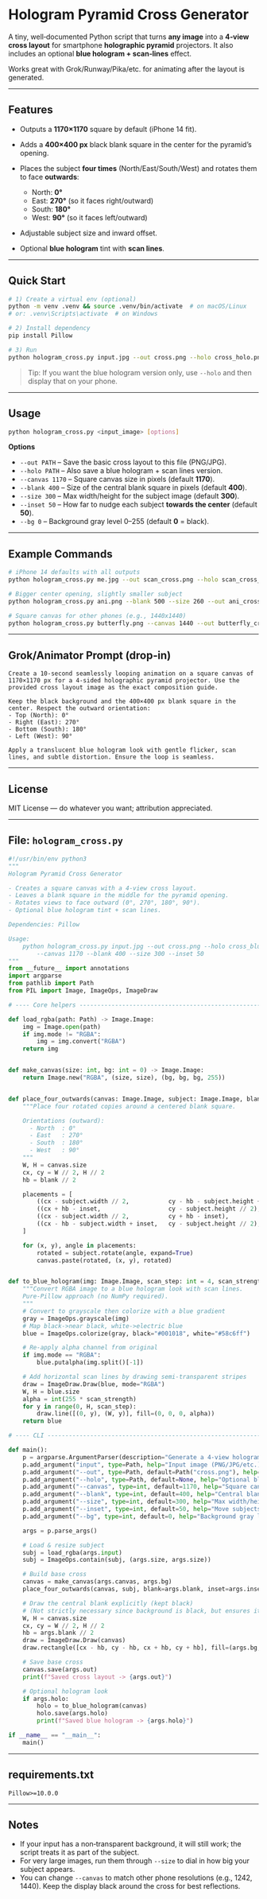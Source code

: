 # Hologram Pyramid Cross Generator

A tiny, well‑documented Python script that turns **any image** into a **4‑view cross layout** for smartphone **holographic pyramid** projectors. It also includes an optional **blue hologram + scan‑lines** effect.

Works great with Grok/Runway/Pika/etc. for animating after the layout is generated.

---

## Features

* Outputs a **1170×1170** square by default (iPhone 14 fit).
* Adds a **400×400 px** black blank square in the center for the pyramid’s opening.
* Places the subject **four times** (North/East/South/West) and rotates them to face **outwards**:

  * North: **0°**
  * East: **270°** (so it faces right/outward)
  * South: **180°**
  * West: **90°** (so it faces left/outward)
* Adjustable subject size and inward offset.
* Optional **blue hologram** tint with **scan lines**.

---

## Quick Start

```bash
# 1) Create a virtual env (optional)
python -m venv .venv && source .venv/bin/activate  # on macOS/Linux
# or: .venv\Scripts\activate  # on Windows

# 2) Install dependency
pip install Pillow

# 3) Run
python hologram_cross.py input.jpg --out cross.png --holo cross_holo.png
```

> Tip: If you want the blue hologram version only, use `--holo` and then display that on your phone.

---

## Usage

```bash
python hologram_cross.py <input_image> [options]
```

**Options**

* `--out PATH` – Save the basic cross layout to this file (PNG/JPG).
* `--holo PATH` – Also save a blue hologram + scan lines version.
* `--canvas 1170` – Square canvas size in pixels (default **1170**).
* `--blank 400` – Size of the central blank square in pixels (default **400**).
* `--size 300` – Max width/height for the subject image (default **300**).
* `--inset 50` – How far to nudge each subject **towards the center** (default **50**).
* `--bg 0` – Background gray level 0–255 (default **0** = black).

---

## Example Commands

```bash
# iPhone 14 defaults with all outputs
python hologram_cross.py me.jpg --out scan_cross.png --holo scan_cross_blue.png

# Bigger center opening, slightly smaller subject
python hologram_cross.py ani.png --blank 500 --size 260 --out ani_cross.png --holo ani_cross_blue.png

# Square canvas for other phones (e.g., 1440x1440)
python hologram_cross.py butterfly.png --canvas 1440 --out butterfly_cross.png
```

---

## Grok/Animator Prompt (drop‑in)

```
Create a 10‑second seamlessly looping animation on a square canvas of 1170×1170 px for a 4‑sided holographic pyramid projector. Use the provided cross layout image as the exact composition guide.

Keep the black background and the 400×400 px blank square in the center. Respect the outward orientation:
- Top (North): 0°
- Right (East): 270°
- Bottom (South): 180°
- Left (West): 90°

Apply a translucent blue hologram look with gentle flicker, scan lines, and subtle distortion. Ensure the loop is seamless.
```

---

## License

MIT License — do whatever you want; attribution appreciated.

---

## File: `hologram_cross.py`

```python
#!/usr/bin/env python3
"""
Hologram Pyramid Cross Generator

- Creates a square canvas with a 4-view cross layout.
- Leaves a blank square in the middle for the pyramid opening.
- Rotates views to face outward (0°, 270°, 180°, 90°).
- Optional blue hologram tint + scan lines.

Dependencies: Pillow

Usage:
    python hologram_cross.py input.jpg --out cross.png --holo cross_blue.png \
        --canvas 1170 --blank 400 --size 300 --inset 50
"""
from __future__ import annotations
import argparse
from pathlib import Path
from PIL import Image, ImageOps, ImageDraw

# ---- Core helpers -----------------------------------------------------------

def load_rgba(path: Path) -> Image.Image:
    img = Image.open(path)
    if img.mode != "RGBA":
        img = img.convert("RGBA")
    return img


def make_canvas(size: int, bg: int = 0) -> Image.Image:
    return Image.new("RGBA", (size, size), (bg, bg, bg, 255))


def place_four_outwards(canvas: Image.Image, subject: Image.Image, blank: int, inset: int) -> None:
    """Place four rotated copies around a centered blank square.

    Orientations (outward):
      - North  : 0°
      - East   : 270°
      - South  : 180°
      - West   : 90°
    """
    W, H = canvas.size
    cx, cy = W // 2, H // 2
    hb = blank // 2

    placements = [
        ((cx - subject.width // 2,           cy - hb - subject.height + inset),   0),   # North
        ((cx + hb - inset,                   cy - subject.height // 2),           270), # East (faces right)
        ((cx - subject.width // 2,           cy + hb - inset),                    180), # South
        ((cx - hb - subject.width + inset,   cy - subject.height // 2),           90),  # West (faces left)
    ]

    for (x, y), angle in placements:
        rotated = subject.rotate(angle, expand=True)
        canvas.paste(rotated, (x, y), rotated)


def to_blue_hologram(img: Image.Image, scan_step: int = 4, scan_strength: float = 0.5) -> Image.Image:
    """Convert RGBA image to a blue hologram look with scan lines.
    Pure-Pillow approach (no NumPy required).
    """
    # Convert to grayscale then colorize with a blue gradient
    gray = ImageOps.grayscale(img)
    # Map black->near black, white->electric blue
    blue = ImageOps.colorize(gray, black="#001018", white="#58c6ff")

    # Re-apply alpha channel from original
    if img.mode == "RGBA":
        blue.putalpha(img.split()[-1])

    # Add horizontal scan lines by drawing semi-transparent stripes
    draw = ImageDraw.Draw(blue, mode="RGBA")
    W, H = blue.size
    alpha = int(255 * scan_strength)
    for y in range(0, H, scan_step):
        draw.line([(0, y), (W, y)], fill=(0, 0, 0, alpha))
    return blue

# ---- CLI -------------------------------------------------------------------

def main():
    p = argparse.ArgumentParser(description="Generate a 4-view hologram cross image.")
    p.add_argument("input", type=Path, help="Input image (PNG/JPG/etc.)")
    p.add_argument("--out", type=Path, default=Path("cross.png"), help="Output cross image path")
    p.add_argument("--holo", type=Path, default=None, help="Optional blue hologram output path")
    p.add_argument("--canvas", type=int, default=1170, help="Square canvas size in px (default 1170)")
    p.add_argument("--blank", type=int, default=400, help="Central blank square size in px (default 400)")
    p.add_argument("--size", type=int, default=300, help="Max width/height of subject in px (default 300)")
    p.add_argument("--inset", type=int, default=50, help="Move subjects towards center by px (default 50)")
    p.add_argument("--bg", type=int, default=0, help="Background gray level 0-255 (default 0 = black)")

    args = p.parse_args()

    # Load & resize subject
    subj = load_rgba(args.input)
    subj = ImageOps.contain(subj, (args.size, args.size))

    # Build base cross
    canvas = make_canvas(args.canvas, args.bg)
    place_four_outwards(canvas, subj, blank=args.blank, inset=args.inset)

    # Draw the central blank explicitly (kept black)
    # (Not strictly necessary since background is black, but ensures it's clear)
    W, H = canvas.size
    cx, cy = W // 2, H // 2
    hb = args.blank // 2
    draw = ImageDraw.Draw(canvas)
    draw.rectangle([cx - hb, cy - hb, cx + hb, cy + hb], fill=(args.bg, args.bg, args.bg, 255))

    # Save base cross
    canvas.save(args.out)
    print(f"Saved cross layout -> {args.out}")

    # Optional hologram look
    if args.holo:
        holo = to_blue_hologram(canvas)
        holo.save(args.holo)
        print(f"Saved blue hologram -> {args.holo}")

if __name__ == "__main__":
    main()
```

---

## requirements.txt

```
Pillow>=10.0.0
```

---

## Notes

* If your input has a non‑transparent background, it will still work; the script treats it as part of the subject.
* For very large images, run them through `--size` to dial in how big your subject appears.
* You can change `--canvas` to match other phone resolutions (e.g., 1242, 1440). Keep the display black around the cross for best reflections.
